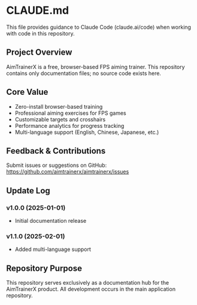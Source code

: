 # CLAUDE.md

This file provides guidance to Claude Code (claude.ai/code) when working with code in this repository.

## Project Overview

AimTrainerX is a free, browser-based FPS aiming trainer. This repository contains only documentation files; no source code exists here.

## Core Value

- Zero-install browser-based training
- Professional aiming exercises for FPS games
- Customizable targets and crosshairs
- Performance analytics for progress tracking
- Multi-language support (English, Chinese, Japanese, etc.)

## Feedback & Contributions

Submit issues or suggestions on GitHub:
https://github.com/aimtrainerx/aimtrainerx/issues

## Update Log

### v1.0.0 (2025-01-01)
- Initial documentation release

### v1.1.0 (2025-02-01)
- Added multi-language support

## Repository Purpose

This repository serves exclusively as a documentation hub for the AimTrainerX product. All development occurs in the main application repository.